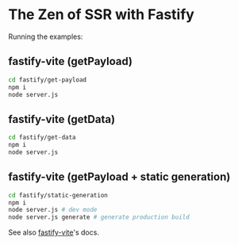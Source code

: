 # The Zen of SSR with Fastify

Running the examples:

## fastify-vite (getPayload)

```bash
cd fastify/get-payload
npm i
node server.js
```

## fastify-vite (getData)

```bash
cd fastify/get-data
npm i
node server.js
```

## fastify-vite (getPayload + static generation)

```bash
cd fastify/static-generation
npm i
node server.js # dev mode
node server.js generate # generate production build
```

See also [fastify-vite](https://fastify-vite.dev)'s docs.
